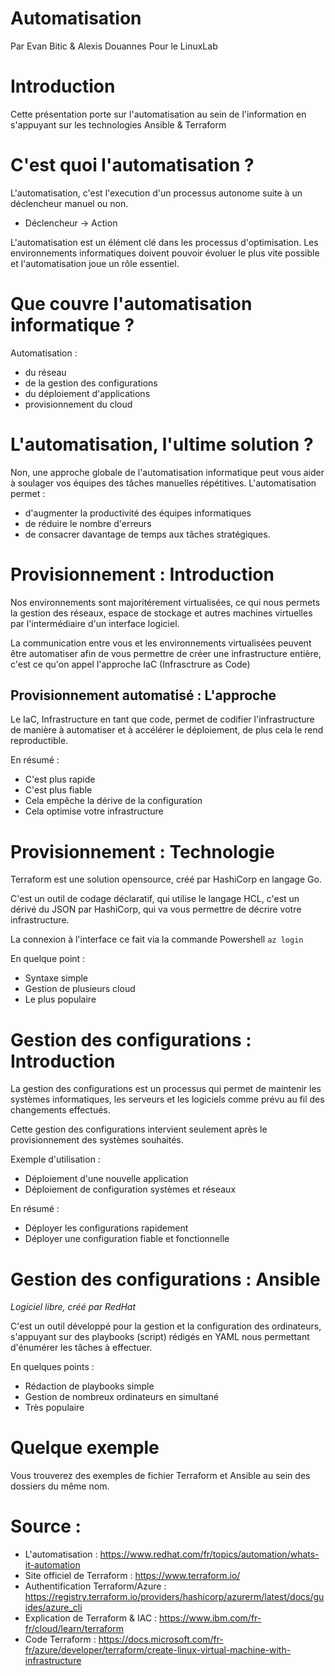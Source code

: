# Automatisation

Par Evan Bitic & Alexis Douannes
Pour le LinuxLab 

# Introduction

Cette présentation porte sur l'automatisation au sein de l'information en s'appuyant sur les technologies Ansible & Terraform

# C'est quoi l'automatisation ?

L'automatisation, c'est l'execution d'un processus autonome suite à un déclencheur manuel ou non.

- Déclencheur -> Action

L'automatisation est un élément clé dans les processus d'optimisation. Les environnements informatiques doivent pouvoir évoluer le plus vite possible et l'automatisation joue un rôle essentiel.

# Que couvre l'automatisation informatique ?

Automatisation :
- du réseau
- de la gestion des configurations
- du déploiement d'applications
- provisionnement du cloud

# L'automatisation, l'ultime solution ?

Non, une approche globale de l'automatisation informatique peut vous aider à soulager vos équipes des tâches manuelles répétitives. L'automatisation permet :
- d'augmenter la productivité des équipes informatiques
- de réduire le nombre d'erreurs
- de consacrer davantage de temps aux tâches stratégiques.

# Provisionnement : Introduction

Nos environnements sont majoritérement virtualisées, ce qui nous permets la gestion des réseaux, espace de stockage et autres machines virtuelles par l'intermédiaire d'un interface logiciel.

La communication entre vous et les environnements virtualisées peuvent être automatiser afin de vous permettre de créer une infrastructure entière, c'est ce qu'on appel l'approche IaC (Infrasctrure as Code)

## Provisionnement automatisé : L'approche

Le IaC, Infrastructure en tant que code, permet de codifier l'infrastructure de manière à automatiser et à accélérer le déploiement, de plus cela le rend reproductible. 

En résumé :
- C'est plus rapide
- C'est plus fiable
- Cela empêche la dérive de la configuration
- Cela optimise votre infrastructure

# Provisionnement : Technologie

Terraform est une solution opensource, créé par HashiCorp en langage Go. 

C'est un outil de codage déclaratif, qui utilise le langage HCL, c'est un dérivé du JSON par HashiCorp, qui va vous permettre de décrire votre infrastructure.

La connexion à l'interface ce fait via la commande Powershell `az login`

En quelque point : 
- Syntaxe simple
- Gestion de plusieurs cloud
- Le plus populaire

# Gestion des configurations : Introduction

La gestion des configurations est un processus qui permet de maintenir les systèmes informatiques, les serveurs et les logiciels comme prévu au fil des changements effectués.

Cette gestion des configurations intervient seulement après le provisionnement des systèmes souhaités.

Exemple d'utilisation :
- Déploiement d'une nouvelle application
- Déploiement de configuration systèmes et réseaux

En résumé :
- Déployer les configurations rapidement
- Déployer une configuration fiable et fonctionnelle

# Gestion des configurations : Ansible
*Logiciel libre, créé par RedHat*

C'est un outil développé pour la gestion et la configuration des ordinateurs, s'appuyant sur des playbooks (script) rédigés en YAML nous permettant d'énumérer les tâches à effectuer.

En quelques points :
- Rédaction de playbooks simple
- Gestion de nombreux ordinateurs en simultané
- Très populaire

# Quelque exemple

Vous trouverez des exemples de fichier Terraform et Ansible au sein des dossiers du même nom.

# Source : 
- L'automatisation : https://www.redhat.com/fr/topics/automation/whats-it-automation 
- Site officiel de Terraform : https://www.terraform.io/
- Authentification Terraform/Azure : https://registry.terraform.io/providers/hashicorp/azurerm/latest/docs/guides/azure_cli
- Explication de Terraform & IAC : https://www.ibm.com/fr-fr/cloud/learn/terraform
- Code Terraform : https://docs.microsoft.com/fr-fr/azure/developer/terraform/create-linux-virtual-machine-with-infrastructure